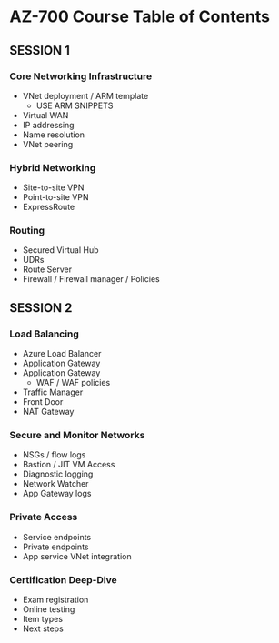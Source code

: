 # AZ-700 Course Table of Contents

## SESSION 1

### Core Networking Infrastructure

* VNet deployment / ARM template
  * USE ARM SNIPPETS
* Virtual WAN
* IP addressing
* Name resolution
* VNet peering

### Hybrid Networking

* Site-to-site VPN
* Point-to-site VPN
* ExpressRoute

### Routing

* Secured Virtual Hub
* UDRs
* Route Server
* Firewall / Firewall manager / Policies






















## SESSION 2

### Load Balancing

* Azure Load Balancer
* Application Gateway
* Application Gateway
  * WAF / WAF policies
* Traffic Manager
* Front Door
* NAT Gateway

### Secure and Monitor Networks

* NSGs / flow logs
* Bastion / JIT VM Access
* Diagnostic logging
* Network Watcher
* App Gateway logs

### Private Access

* Service endpoints
* Private endpoints
* App service VNet integration

### Certification Deep-Dive

* Exam registration
* Online testing
* Item types
* Next steps
